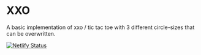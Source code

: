 # XXO

A basic implementation of xxo / tic tac toe with 3 different circle-sizes that can be overwritten.

[![Netlify Status](https://api.netlify.com/api/v1/badges/fed6543d-da8c-4390-9754-c15292670062/deploy-status)](https://app.netlify.com/sites/xxo/deploys)

